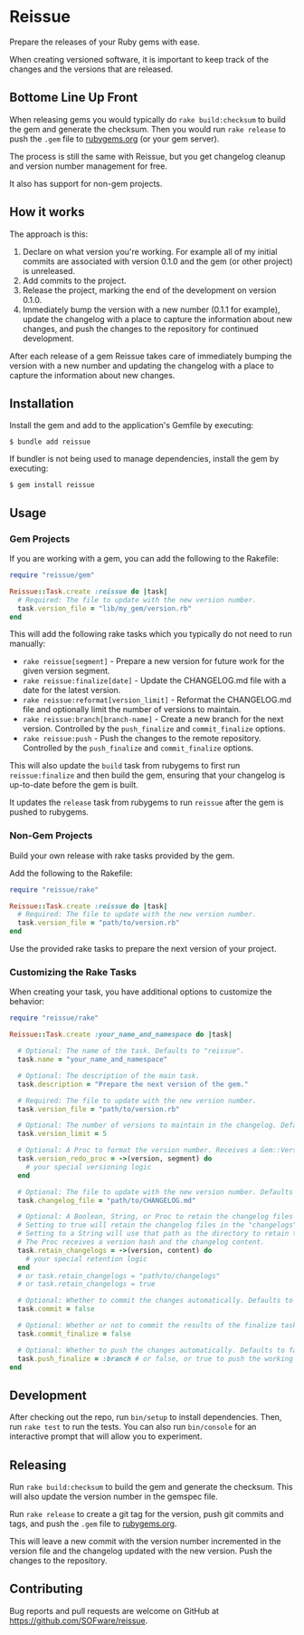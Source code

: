 # Reissue

Prepare the releases of your Ruby gems with ease.

When creating versioned software, it is important to keep track of the changes and the versions that are released.

## Bottome Line Up Front

When releasing gems you would typically do `rake build:checksum` to build the gem and generate the checksum.
Then you would run `rake release` to push the `.gem` file to [rubygems.org](https://rubygems.org) (or your gem server).

The process is still the same with Reissue, but you get changelog cleanup and version number management for free.

It also has support for non-gem projects.

## How it works

The approach is this:

1. Declare on what version you're working. For example all of my initial commits are associated with version 0.1.0 and the gem (or other project) is unreleased.
2. Add commits to the project.
3. Release the project, marking the end of the development on version 0.1.0.
4. Immediately bump the version with a new number (0.1.1 for example), update the changelog with a place to capture the information about new changes, and push the changes to the repository for continued development.

After each release of a gem Reissue takes care of immediately bumping the version with a new number and updating the changelog with a place to capture the information about new changes.

## Installation

Install the gem and add to the application's Gemfile by executing:

    $ bundle add reissue

If bundler is not being used to manage dependencies, install the gem by executing:

    $ gem install reissue

## Usage

### Gem Projects

If you are working with a gem, you can add the following to the Rakefile:

```ruby
require "reissue/gem"

Reissue::Task.create :reissue do |task|
  # Required: The file to update with the new version number.
  task.version_file = "lib/my_gem/version.rb"
end
```

This will add the following rake tasks which you typically do not need to run manually:

- `rake reissue[segment]` - Prepare a new version for future work for the given
  version segment.
- `rake reissue:finalize[date]` - Update the CHANGELOG.md file with a date for
  the latest version.
- `rake reissue:reformat[version_limit]` - Reformat the CHANGELOG.md file and
  optionally limit the number of versions to maintain.
- `rake reissue:branch[branch-name]` - Create a new branch for the next version.
  Controlled by the `push_finalize` and `commit_finalize` options.
- `rake reissue:push` - Push the changes to the remote repository. Controlled
  by the `push_finalize` and `commit_finalize` options.

This will also update the `build` task from rubygems to first run
`reissue:finalize` and then build the gem, ensuring that your changelog is
up-to-date before the gem is built.

It updates the `release` task from rubygems to run `reissue` after the gem is
pushed to rubygems.

### Non-Gem Projects

Build your own release with rake tasks provided by the gem.

Add the following to the Rakefile:

```ruby
require "reissue/rake"

Reissue::Task.create :reissue do |task|
  # Required: The file to update with the new version number.
  task.version_file = "path/to/version.rb"
end
```

Use the provided rake tasks to prepare the next version of your project.

### Customizing the Rake Tasks

When creating your task, you have additional options to customize the behavior:

```ruby
require "reissue/rake"

Reissue::Task.create :your_name_and_namespace do |task|

  # Optional: The name of the task. Defaults to "reissue".
  task.name = "your_name_and_namespace"

  # Optional: The description of the main task.
  task.description = "Prepare the next version of the gem."

  # Required: The file to update with the new version number.
  task.version_file = "path/to/version.rb"

  # Optional: The number of versions to maintain in the changelog. Defaults to 2.
  task.version_limit = 5

  # Optional: A Proc to format the version number. Receives a Gem::Version object, and segment.
  task.version_redo_proc = ->(version, segment) do
    # your special versioning logic
  end

  # Optional: The file to update with the new version number. Defaults to "CHANGELOG.md".
  task.changelog_file = "path/to/CHANGELOG.md"

  # Optional: A Boolean, String, or Proc to retain the changelog files for the previous versions. Defaults to false.
  # Setting to true will retain the changelog files in the "changelogs" directory.
  # Setting to a String will use that path as the directory to retain the changelog files.
  # The Proc receives a version hash and the changelog content.
  task.retain_changelogs = ->(version, content) do
    # your special retention logic
  end
  # or task.retain_changelogs = "path/to/changelogs"
  # or task.retain_changelogs = true

  # Optional: Whether to commit the changes automatically. Defaults to true.
  task.commit = false

  # Optional: Whether or not to commit the results of the finalize task. Defaults to true.
  task.commit_finalize = false

  # Optional: Whether to push the changes automatically. Defaults to false.
  task.push_finalize = :branch # or false, or true to push the working branch
end
```

## Development

After checking out the repo, run `bin/setup` to install dependencies. Then, run `rake test` to run the tests. You can also run `bin/console` for an interactive prompt that will allow you to experiment.

## Releasing

Run `rake build:checksum` to build the gem and generate the checksum. This will also update the version number in the gemspec file.

Run `rake release` to create a git tag for the version, push git commits and tags, and push the `.gem` file to [rubygems.org](https://rubygems.org).

This will leave a new commit with the version number incremented in the version file and the changelog updated with the new version.
Push the changes to the repository.

## Contributing

Bug reports and pull requests are welcome on GitHub at https://github.com/SOFware/reissue.
